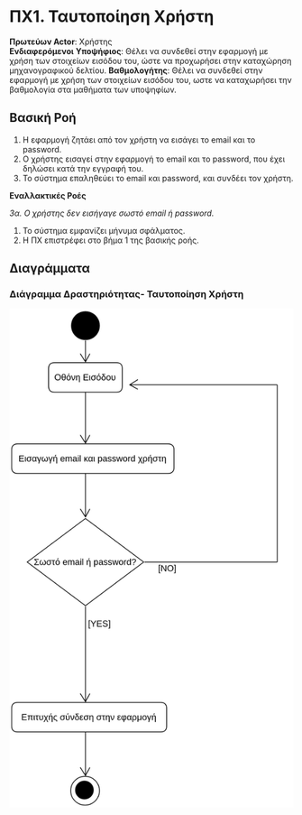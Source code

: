 # ΠΧ1. Ταυτοποίηση Χρήστη

**Πρωτεύων Actor**: Χρήστης  
**Ενδιαφερόμενοι**
**Υποψήφιος**: Θέλει να συνδεθεί στην εφαρμογή με χρήση των στοιχείων εισόδου του, ώστε να προχωρήσει στην καταχώρηση μηχανογραφικού δελτίου.
**Βαθμολογήτης**: Θέλει να συνδεθεί στην εφαρμογή με χρήση των στοιχείων εισόδου του, ωστε να καταχωρήσει την βαθμολογία στα μαθήματα των υποψηφίων.

## Βασική Ροή
1. Η εφαρμογή ζητάει από τον χρήστη να εισάγει το email και το password.
2. Ο χρήστης εισαγεί στην εφαρμογή το email και το password, που έχει δηλώσει κατά την εγγραφή του. 
3. Το σύστημα επαληθεύει το email και password, και συνδέει τον χρήστη.

**Εναλλακτικές Ροές**

*3α. Ο χρήστης δεν εισήγαγε σωστό email ή password.*
1. Το σύστημα εμφανίζει μήνυμα σφάλματος.
2. Η ΠΧ επιστρέφει στο βήμα 1 της βασικής ροής.

## Διαγράμματα 
### Διάγραμμα Δραστηριότητας- Ταυτοποίηση Χρήστη

![Διάγραμμα δραστηριότητας - Ταυτοποίηση Χρήστη](uml/requirements/activity-user-login.png)
